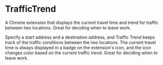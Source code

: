 # TrafficTrend

A Chrome extension that displays the current travel time and trend for traffic between two locations. Great for deciding when to leave work.

Specify a start address and a destination address, and Traffic Trend keeps track of the traffic conditions between the two locations.  The current travel time is always displayed in a badge on the extension's icon, and the icon changes color based on the current traffic trend.  Great for deciding when to leave work.

